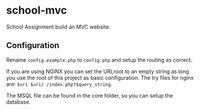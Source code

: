 # school-mvc
School Assignment build an MVC website.

## Configuration
Rename `config.example.php` to `config.php` and setup the routing as correct. 

If you are using NGINX you can set the URLroot to an empty string as long you use the root of this project as basic configuration.
The try files for nginx are: `$uri $uri/ /index.php?$query_string`.

The MSQL file can be found in the core folder, so you can setup the database.
